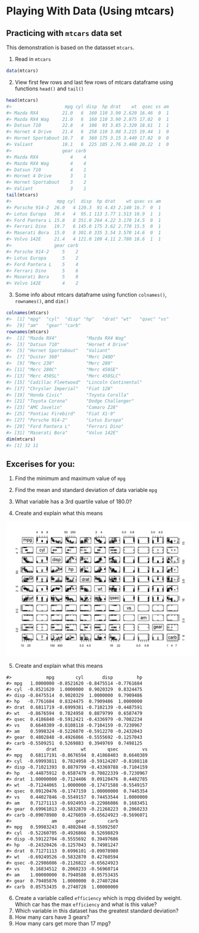 # Playing With Data (Using mtcars)




## Practicing with `mtcars` data set

This demonstration is based on the datasset `mtcars`.

1. Read in `mtcars`

```r
data(mtcars)
```


2. View first few rows and last few rows of mtcars dataframe using functions `head()` and `tail()`

```r
head(mtcars)
#>                    mpg cyl disp  hp drat    wt  qsec vs am
#> Mazda RX4         21.0   6  160 110 3.90 2.620 16.46  0  1
#> Mazda RX4 Wag     21.0   6  160 110 3.90 2.875 17.02  0  1
#> Datsun 710        22.8   4  108  93 3.85 2.320 18.61  1  1
#> Hornet 4 Drive    21.4   6  258 110 3.08 3.215 19.44  1  0
#> Hornet Sportabout 18.7   8  360 175 3.15 3.440 17.02  0  0
#> Valiant           18.1   6  225 105 2.76 3.460 20.22  1  0
#>                   gear carb
#> Mazda RX4            4    4
#> Mazda RX4 Wag        4    4
#> Datsun 710           4    1
#> Hornet 4 Drive       3    1
#> Hornet Sportabout    3    2
#> Valiant              3    1
tail(mtcars)
#>                 mpg cyl  disp  hp drat    wt qsec vs am
#> Porsche 914-2  26.0   4 120.3  91 4.43 2.140 16.7  0  1
#> Lotus Europa   30.4   4  95.1 113 3.77 1.513 16.9  1  1
#> Ford Pantera L 15.8   8 351.0 264 4.22 3.170 14.5  0  1
#> Ferrari Dino   19.7   6 145.0 175 3.62 2.770 15.5  0  1
#> Maserati Bora  15.0   8 301.0 335 3.54 3.570 14.6  0  1
#> Volvo 142E     21.4   4 121.0 109 4.11 2.780 18.6  1  1
#>                gear carb
#> Porsche 914-2     5    2
#> Lotus Europa      5    2
#> Ford Pantera L    5    4
#> Ferrari Dino      5    6
#> Maserati Bora     5    8
#> Volvo 142E        4    2
```



3. Some info about mtcars dataframe using function `colnames()`, `rownames()`, and `dim()`

```r
colnames(mtcars)
#>  [1] "mpg"  "cyl"  "disp" "hp"   "drat" "wt"   "qsec" "vs"  
#>  [9] "am"   "gear" "carb"
rownames(mtcars)
#>  [1] "Mazda RX4"           "Mazda RX4 Wag"      
#>  [3] "Datsun 710"          "Hornet 4 Drive"     
#>  [5] "Hornet Sportabout"   "Valiant"            
#>  [7] "Duster 360"          "Merc 240D"          
#>  [9] "Merc 230"            "Merc 280"           
#> [11] "Merc 280C"           "Merc 450SE"         
#> [13] "Merc 450SL"          "Merc 450SLC"        
#> [15] "Cadillac Fleetwood"  "Lincoln Continental"
#> [17] "Chrysler Imperial"   "Fiat 128"           
#> [19] "Honda Civic"         "Toyota Corolla"     
#> [21] "Toyota Corona"       "Dodge Challenger"   
#> [23] "AMC Javelin"         "Camaro Z28"         
#> [25] "Pontiac Firebird"    "Fiat X1-9"          
#> [27] "Porsche 914-2"       "Lotus Europa"       
#> [29] "Ford Pantera L"      "Ferrari Dino"       
#> [31] "Maserati Bora"       "Volvo 142E"
dim(mtcars)
#> [1] 32 11
```

## Excerises for you:

1. Find the minimum and maximum value of `mpg` 
2. Find the mean and standard deviation of data variable `mpg` 
3. What variable has a 3rd quartile value of 180.0? 

4. Create and explain what this means

<img src="16-mtcars_files/figure-html/unnamed-chunk-4-1.png" width="672" />

5. Create and explain what this means


```
#>             mpg        cyl       disp         hp
#> mpg   1.0000000 -0.8521620 -0.8475514 -0.7761684
#> cyl  -0.8521620  1.0000000  0.9020329  0.8324475
#> disp -0.8475514  0.9020329  1.0000000  0.7909486
#> hp   -0.7761684  0.8324475  0.7909486  1.0000000
#> drat  0.6811719 -0.6999381 -0.7102139 -0.4487591
#> wt   -0.8676594  0.7824958  0.8879799  0.6587479
#> qsec  0.4186840 -0.5912421 -0.4336979 -0.7082234
#> vs    0.6640389 -0.8108118 -0.7104159 -0.7230967
#> am    0.5998324 -0.5226070 -0.5912270 -0.2432043
#> gear  0.4802848 -0.4926866 -0.5555692 -0.1257043
#> carb -0.5509251  0.5269883  0.3949769  0.7498125
#>             drat         wt        qsec         vs
#> mpg   0.68117191 -0.8676594  0.41868403  0.6640389
#> cyl  -0.69993811  0.7824958 -0.59124207 -0.8108118
#> disp -0.71021393  0.8879799 -0.43369788 -0.7104159
#> hp   -0.44875912  0.6587479 -0.70822339 -0.7230967
#> drat  1.00000000 -0.7124406  0.09120476  0.4402785
#> wt   -0.71244065  1.0000000 -0.17471588 -0.5549157
#> qsec  0.09120476 -0.1747159  1.00000000  0.7445354
#> vs    0.44027846 -0.5549157  0.74453544  1.0000000
#> am    0.71271113 -0.6924953 -0.22986086  0.1683451
#> gear  0.69961013 -0.5832870 -0.21268223  0.2060233
#> carb -0.09078980  0.4276059 -0.65624923 -0.5696071
#>               am       gear        carb
#> mpg   0.59983243  0.4802848 -0.55092507
#> cyl  -0.52260705 -0.4926866  0.52698829
#> disp -0.59122704 -0.5555692  0.39497686
#> hp   -0.24320426 -0.1257043  0.74981247
#> drat  0.71271113  0.6996101 -0.09078980
#> wt   -0.69249526 -0.5832870  0.42760594
#> qsec -0.22986086 -0.2126822 -0.65624923
#> vs    0.16834512  0.2060233 -0.56960714
#> am    1.00000000  0.7940588  0.05753435
#> gear  0.79405876  1.0000000  0.27407284
#> carb  0.05753435  0.2740728  1.00000000
```

6. Create a variable called `efficiency` which is mpg divided by weight.  Which car has the max `efficiency` and what is this value?
7. Which variable in this dataset has the greatest standard deviation?
8. How many cars have 3 gears?
9. How many cars get more than 17 mpg?
